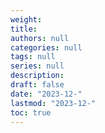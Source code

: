 ```yaml
---
weight: 
title: 
authors: null
categories: null
tags: null
series: null
description: 
draft: false
date: "2023-12-"
lastmod: "2023-12-"
toc: true
---
```


<!--more-->

